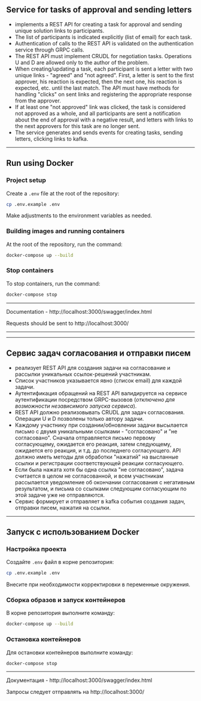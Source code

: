 ## Service for tasks of approval and sending letters

* implements a REST API for creating a task for approval and sending unique solution links to participants.
* The list of participants is indicated explicitly (list of email) for each task.
* Authentication of calls to the REST API is validated on the authentication service through GRPC calls.
* The REST API must implement CRUDL for negotiation tasks. Operations U and D are allowed only to the author of the problem.
* When creating/updating a task, each participant is sent a letter with two unique links - "agreed" and "not agreed". First, a letter is sent to the first approver, his reaction is expected, then the next one, his reaction is expected, etc. until the last match. The API must have methods for handling "clicks" on sent links and registering the appropriate response from the approver.
* If at least one "not approved" link was clicked, the task is considered not approved as a whole, and all participants are sent a notification about the end of approval with a negative result, and letters with links to the next approvers for this task are no longer sent.
* The service generates and sends events for creating tasks, sending letters, clicking links to kafka.

---

## Run using Docker

### Project setup

Create a `.env` file at the root of the repository:

```bash
cp .env.example .env
```

Make adjustments to the environment variables as needed.

### Building images and running containers

At the root of the repository, run the command:

```bash
docker-compose up --build
```

### Stop containers

To stop containers, run the command:

```bash
docker-compose stop
```

---

Documentation - http://localhost:3000/swagger/index.html

Requests should be sent to http://localhost:3000/

---
---

## Сервис задач согласования и отправки писем 

* реализует REST API для создания задачи на согласование и рассылки уникальных ссылок-решений участникам. 
* Список участников указывается явно (список email) для каждой задачи. 
* Аутентификация обращений на REST API валидируется на сервисе аутентификации посредством GRPC-вызовов (*отключено для возможности независимого запуска сервиса*). 
* REST API должно реализовывать CRUDL для задач согласования. Операции U и D позволены только автору задачи. 
* Каждому участнику при создании/обновлении задачи высылается письмо с двумя уникальными ссылками - "согласовано" и "не согласовано". Сначала отправляется письмо первому согласующему, ожидается его реакция, затем следующему, ожидается его реакция, и т.д. до последнего согласующего. API должно иметь методы для обработки "нажатий" на высланные ссылки и регистрации соответствующей реакции согласующего. 
* Если была нажата хотя бы одна ссылка "не согласовано", задача считается в целом не согласованной, и всем участникам рассылается уведомление об окончании согласования с негативным результатом, и письма со ссылками следующим согласующим по этой задаче уже не отправляются. 
* Сервис формирует и отправляет в kafka события создания задач, отправки писем, нажатия на ссылки.

---

## Запуск с использованием Docker

### Настройка проекта

Создайте `.env` файл в корне репозитория:

```bash
cp .env.example .env
```

Внесите при необходимости корректировки в переменные окружения.

### Сборка образов и запуск контейнеров

В корне репозитория выполните команду:

```bash
docker-compose up --build
```

### Остановка контейнеров

Для остановки контейнеров выполните команду:

```bash
docker-compose stop
```

---

Документация - http://localhost:3000/swagger/index.html

Запросы следует отправлять на http://localhost:3000/
